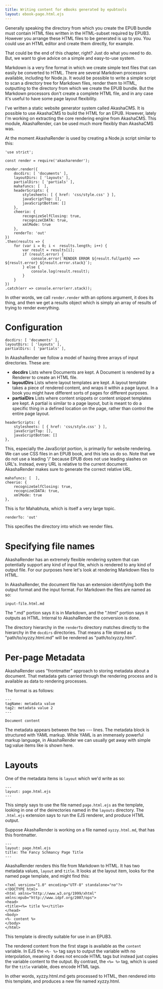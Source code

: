 ```yaml
---
title: Writing content for eBooks generated by epubtools
layout: ebook-page.html.ejs
---
```


Generally speaking the directory from which you create the EPUB bundle must contain HTML files written in the HTML-subset required by EPUB3.  However you arrange these HTML files to be generated is up to you.  You could use an HTML editor and create them directly, for example.

That could be the end of this chapter, right?  Just do what you need to do.  But, we want to give advice on a simple and easy-to-use system.

Markdown is a very fine format in which we create simple text files that can easily be converted to HTML.  There are several Markdown processors available, including for Node.js.  It would be possible to write a simple script to scan a directory tree for Markdown files, render them to HTML, outputting to the directory from which we create the EPUB bundle.  But the Markdown processors don't create a complete HTML file, and in any case it's useful to have some page layout flexibility.

I've written a static website generator system called AkashaCMS.  It is possible to use AkashaCMS to build the HTML for an EPUB.  However, lately I'm working on extracting the core rendering engine from AkashaCMS.  This module, AkashaRender, can be used much more flexibly than AkashaCMS was.

At the moment AkashaRender is used by creating a Node.js script similar to this:

```
'use strict';

const render = require('akasharender');

render.render({
    docdirs: [ 'documents' ],
    layoutDirs: [ 'layouts' ],
    partialDirs: [ 'partials' ],
    mahafuncs: [  ],
    headerScripts: {
        stylesheets: [ { href: 'css/style.css' } ],
        javaScriptTop: [],
        javaScriptBottom: []
    },
    cheerio: {
        recognizeSelfClosing: true,
        recognizeCDATA: true,
        xmlMode: true
    },
    renderTo: 'out'
})
.then(results => {
    for (var i = 0; i <  results.length; i++) {
        var result = results[i];
        if (result.error) {
            console.error(`RENDER ERROR ${result.fullpath} ==> ${result.error} ${result.error.stack}`);
        } else {
            console.log(result.result);
        }
    }
})
.catch(err => console.error(err.stack));
```

In other words, we call `render.render` with an options argument, it does its thing, and then we get a results object which is simply an array of results of trying to render everything.

# Configuration

```
docdirs: [ 'documents' ],
layoutDirs: [ 'layouts' ],
partialDirs: [ 'partials' ],
```

In AkashaRender we follow a model of having three arrays of input directories.  These are:

* __docdirs__ Lists where Documents are kept.  A Document is rendered by a Renderer to create an HTML file.
* __layoutDirs__  Lists where layout templates are kept.  A layout template takes a piece of rendered content, and wraps it within a page layout.  In a book you might have different sorts of pages for different purposes.
* __partialDirs__  Lists where content snippets or content snippet templates are kept.  A partial is similar to a page layout, but is meant to do a specific thing in a defined location on the page, rather than control the entire page layout.

```
headerScripts: {
    stylesheets: [ { href: 'css/style.css' } ],
    javaScriptTop: [],
    javaScriptBottom: []
},
```

This, especially the JavaScript portion, is primarily for website rendering.  We can use CSS files in an EPUB book, and this lets us do so.  Note that we do not use a leading '/' because EPUB does not use leading slashes on URL's.  Instead, every URL is relative to the current document.  AkashaRender makes sure to generate the correct relative URL.

```
mahafuncs: [  ],
cheerio: {
    recognizeSelfClosing: true,
    recognizeCDATA: true,
    xmlMode: true
},
```

This is for Mahabhuta, which is itself a very large topic.

```
renderTo: 'out'
```

This specifies the directory into which we render files.

# Specifying file names

AkashaRender has an extremely flexible rendering system that can potentially support any kind of input file, which is rendered to any kind of output file.  For our purposes here let's look at rendering Markdown files to HTML.

In AkashaRender, the document file has an extension identifying both the output format and the input format.  For Markdown the files are named as so:

```
input-file.html.md
```

The ".md" portion says it is in Markdown, and the ".html" portion says it outputs as HTML.  Internal to AkashaRender the conversion is done.

The directory hierarchy in the `renderTo` directory matches directly to the hierarchy in the `docdirs` directories.  That means a file stored as "path/to/xyzzy.html.md" will be rendered as "path/to/xyzzy.html".

# Per-page Metadata

AkashaRender uses "frontmatter" approach to storing metadata about a document.  That metadata gets carried through the rendering process and is available as data to rendering processes.

The format is as follows:

```
---
tagName: metadata value
tag2: metadata value 2
---

Document content
```

The metadata appears between the two --- lines.  The metadata block is structured with YAML markup.  While YAML is an immensely powerful markup language, in AkashaRender we can usually get away with simple tag:value items like is shown here.

# Layouts

One of the metadata items is `layout` which we'd write as so:

```
---
layout: page.html.ejs
---
```

This simply says to use the file named `page.html.ejs` as the template, looking in one of the deirectories named in the `layouts` directory.  The `.html.ejs` extension says to run the EJS renderer, and produce HTML output.

Suppose AkashaRender is working on a file named `xyzzy.html.md`, that has this frontmatter.

```
---
layout: page.html.ejs
title: The Fancy Schmancy Page Title
---
```

AkashaRender renders this file from Markdown to HTML.  It has two metadata values, `layout` and `title`.  It looks at the layout item, looks for the named page template, and might find this:

```
<?xml version="1.0" encoding="UTF-8" standalone="no"?>
<!DOCTYPE html>
<html xmlns="http://www.w3.org/1999/xhtml" xmlns:epub="http://www.idpf.org/2007/ops">
<head>
<title><%= title %></title>
</head>
<body>
<%- content %>
</body>
</html>
```

This template is directly suitable for use in an EPUB3.

The rendered content from the first stage is available as the `content` variable.  In EJS the `<%- %>` tag says to output the variable with no interpolation, meaning it does not encode HTML tags but instead just copies the variable content to the output.  By contrast, the `<%= %>` tag, which is used for the `title` variable, does encode HTML tags.

In other words, xyzzy.html.md gets processed to HTML, then rendered into this template, and produces a new file named xyzzy.html.
